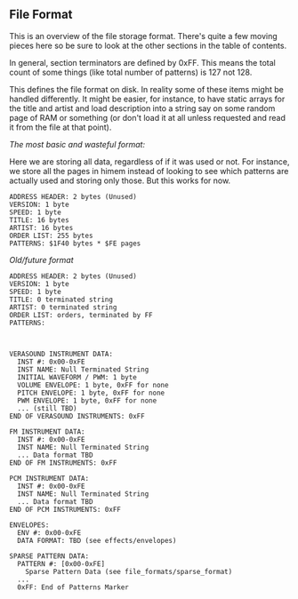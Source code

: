 File Format
-----------

This is an overview of the file storage format. There's quite a few moving
pieces here so be sure to look at the other sections in the table of contents.

In general, section terminators are defined by 0xFF. This means the total
count of some things (like total number of patterns) is 127 not 128.

This defines the file format on disk. In reality some of these items might
be handled differently. It might be easier, for instance, to have static
arrays for the title and artist and load description into a string say
on some random page of RAM or something (or don't load it at all unless
requested and read it from the file at that point).

*The most basic and wasteful format:*

Here we are storing all data, regardless of if it was used or not. For instance,
we store all the pages in himem instead of looking to see which patterns are
actually used and storing only those. But this works for now.

```
ADDRESS HEADER: 2 bytes (Unused)
VERSION: 1 byte
SPEED: 1 byte
TITLE: 16 bytes
ARTIST: 16 bytes
ORDER LIST: 255 bytes
PATTERNS: $1F40 bytes * $FE pages

```
*Old/future format*

```
ADDRESS HEADER: 2 bytes (Unused)
VERSION: 1 byte
SPEED: 1 byte
TITLE: 0 terminated string
ARTIST: 0 terminated string
ORDER LIST: orders, terminated by FF
PATTERNS:



VERASOUND INSTRUMENT DATA:
  INST #: 0x00-0xFE
  INST NAME: Null Terminated String
  INITIAL WAVEFORM / PWM: 1 byte
  VOLUME ENVELOPE: 1 byte, 0xFF for none
  PITCH ENVELOPE: 1 byte, 0xFF for none
  PWM ENVELOPE: 1 byte, 0xFF for none
  ... (still TBD)
END OF VERASOUND INSTRUMENTS: 0xFF

FM INSTRUMENT DATA:
  INST #: 0x00-0xFE
  INST NAME: Null Terminated String
  ... Data format TBD
END OF FM INSTRUMENTS: 0xFF

PCM INSTRUMENT DATA:
  INST #: 0x00-0xFE
  INST NAME: Null Terminated String
  ... Data format TBD
END OF PCM INSTRUMENTS: 0xFF

ENVELOPES:
  ENV #: 0x00-0xFE
  DATA FORMAT: TBD (see effects/envelopes)

SPARSE PATTERN DATA:
  PATTERN #: [0x00-0xFE]
    Sparse Pattern Data (see file_formats/sparse_format)
  ...
  0xFF: End of Patterns Marker
```
